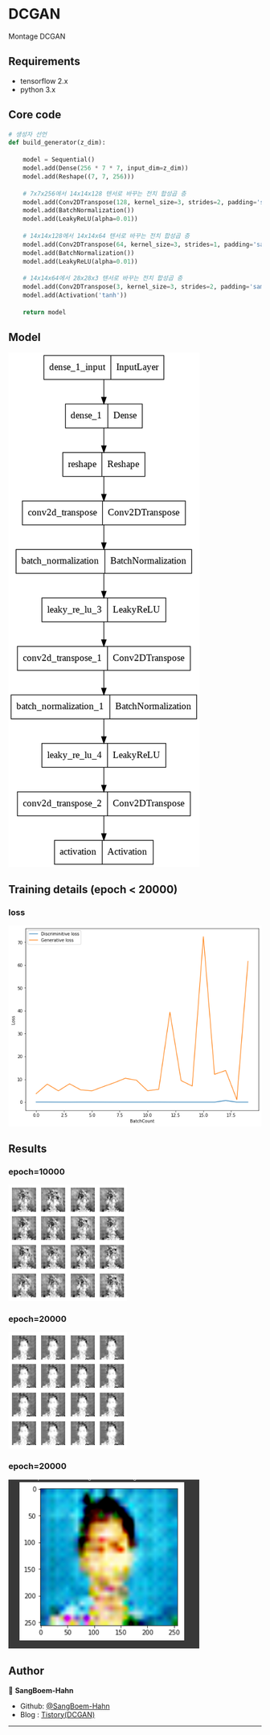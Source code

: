 # DCGAN
Montage DCGAN

## Requirements
* tensorflow 2.x
* python 3.x

## Core code
```python
# 생성자 선언
def build_generator(z_dim):

    model = Sequential()
    model.add(Dense(256 * 7 * 7, input_dim=z_dim))
    model.add(Reshape((7, 7, 256)))

    # 7x7x256에서 14x14x128 텐서로 바꾸는 전치 합성곱 층
    model.add(Conv2DTranspose(128, kernel_size=3, strides=2, padding='same'))
    model.add(BatchNormalization())
    model.add(LeakyReLU(alpha=0.01))

    # 14x14x128에서 14x14x64 텐서로 바꾸는 전치 합성곱 층
    model.add(Conv2DTranspose(64, kernel_size=3, strides=1, padding='same'))
    model.add(BatchNormalization())
    model.add(LeakyReLU(alpha=0.01))

    # 14x14x64에서 28x28x3 텐서로 바꾸는 전치 합성곱 층
    model.add(Conv2DTranspose(3, kernel_size=3, strides=2, padding='same'))
    model.add(Activation('tanh'))

    return model
```


## Model
![model](./assests/model.png)



## Training details (epoch < 20000)

### loss
![loss_G_100](./assests/loss.png)


## Results
### epoch=10000
![test_acc](./assests/result1.PNG)

### epoch=20000
![test_loss](./assests/result2.png)

### epoch=20000
![test_loss](./assests/result.PNG)


## Author

👤 **SangBoem-Hahn**

- Github: [@SangBoem-Hahn](https://github.com/SangBeom-Hahn)
- Blog : [Tistory(DCGAN)](https://hsb422.tistory.com/entry/GAN-PART%EC%B5%9C%EC%8B%A0-GAN-%EA%B8%B0%EC%88%A0)
---
